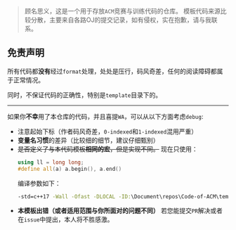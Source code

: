 > 顾名思义，这是一个用于存放`ACM`竞赛与训练代码的仓库。
> 模板代码来源比较分散，主要来自各路OJ的提交记录，如有侵权，实在抱歉，请与我联系。

## 免责声明

所有代码都**没有**经过`format`处理，处处是压行，码风奇差，任何的阅读障碍都属于正常情况。

同时，不保证代码的正确性，特别是`template`目录下的。

---

如果你**不幸**用了本仓库的代码，并且喜提`WA`，可以从以下方面考虑`debug`:

+ 注意起始下标（作者码风奇差，`0-indexed`和`1-indexed`混用严重）
+ **变量名习惯**的差异（比较细的细节，建议仔细甄别）
+ ~~是否定义了与本代码模板**相同的宏**，但是实现不同。~~
  现在只使用：
  ```cpp
  using ll = long long;
  #define all(a) a.begin(), a.end()
  ```
  编译参数如下：
  ```cmd
  -std=c++17 -Wall -Ofast -DLOCAL -ID:\Document\repos\Code-of-ACM\template\debug\
  ```
+ **本模板出错（或者适用范围与你所面对的问题不同）** 若您能提交`PR`解决或者在`issue`中提出，本人将不胜感激。